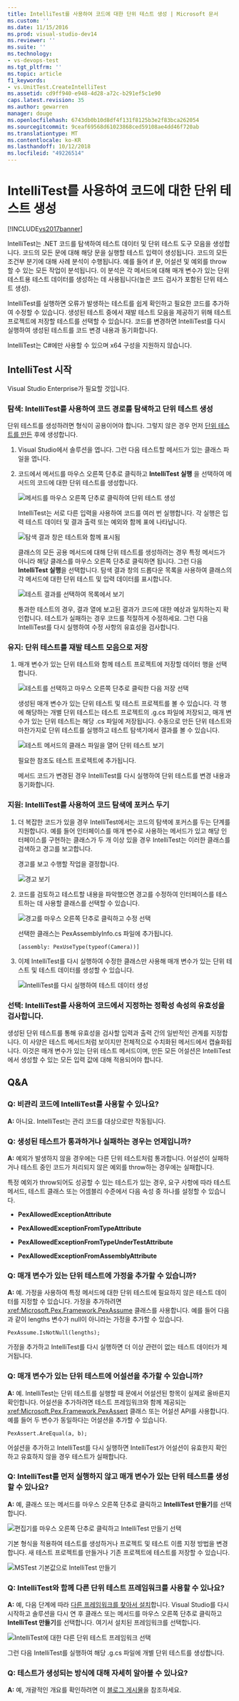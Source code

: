 ```yaml
---
title: IntelliTest를 사용하여 코드에 대한 단위 테스트 생성 | Microsoft 문서
ms.custom: ''
ms.date: 11/15/2016
ms.prod: visual-studio-dev14
ms.reviewer: ''
ms.suite: ''
ms.technology:
- vs-devops-test
ms.tgt_pltfrm: ''
ms.topic: article
f1_keywords:
- vs.UnitTest.CreateIntelliTest
ms.assetid: cd9ff940-e948-4d28-a72c-b291ef5c1e90
caps.latest.revision: 35
ms.author: gewarren
manager: douge
ms.openlocfilehash: 6743db0b10d8df4f131f8125b3e2f83bca262054
ms.sourcegitcommit: 9ceaf69568d61023868ced59108ae4dd46f720ab
ms.translationtype: MT
ms.contentlocale: ko-KR
ms.lasthandoff: 10/12/2018
ms.locfileid: "49226514"
---
```

# <a name="generate-unit-tests-for-your-code-with-intellitest"></a>IntelliTest를 사용하여 코드에 대한 단위 테스트 생성
[!INCLUDE[vs2017banner](../includes/vs2017banner.md)]

IntelliTest는 .NET 코드를 탐색하여 테스트 데이터 및 단위 테스트 도구 모음을 생성합니다. 코드의 모든 문에 대해 해당 문을 실행할 테스트 입력이 생성됩니다. 코드의 모든 조건부 분기에 대해 사례 분석이 수행됩니다. 예를 들어 if 문, 어설션 및 예외를 throw할 수 있는 모든 작업이 분석됩니다. 이 분석은 각 메서드에 대해 매개 변수가 있는 단위 테스트용 테스트 데이터를 생성하는 데 사용됩니다(높은 코드 검사가 포함된 단위 테스트 생성).  
  
 IntelliTest를 실행하면 오류가 발생하는 테스트를 쉽게 확인하고 필요한 코드를 추가하여 수정할 수 있습니다. 생성된 테스트 중에서 재발 테스트 모음을 제공하기 위해 테스트 프로젝트에 저장할 테스트를 선택할 수 있습니다. 코드를 변경하면 IntelliTest를 다시 실행하여 생성된 테스트를 코드 변경 내용과 동기화합니다.  
  
 IntelliTest는 C#에만 사용할 수 있으며 x64 구성을 지원하지 않습니다.  
  
## <a name="get-started-with-intellitest"></a>IntelliTest 시작  
 Visual Studio Enterprise가 필요할 것입니다.  
  
### <a name="explore-use-intellitest-to-explore-your-code-and-generate-unit-tests"></a>탐색: IntelliTest를 사용하여 코드 경로를 탐색하고 단위 테스트 생성  
 단위 테스트를 생성하려면 형식이 공용이어야 합니다. 그렇지 않은 경우 먼저 [단위 테스트를 만든](#NoRun) 후에 생성합니다.  
  
1.  Visual Studio에서 솔루션을 엽니다. 그런 다음 테스트할 메서드가 있는 클래스 파일을 엽니다.  
  
2.  코드에서 메서드를 마우스 오른쪽 단추로 클릭하고 **IntelliTest 실행** 을 선택하여 메서드의 코드에 대한 단위 테스트를 생성합니다.  
  
     ![메서드를 마우스 오른쪽 단추로 클릭하여 단위 테스트 생성](../test/media/runpex.png "RunPEX")  
  
     IntelliTest는 서로 다른 입력을 사용하여 코드를 여러 번 실행합니다. 각 실행은 입력 테스트 데이터 및 결과 출력 또는 예외와 함께 표에 나타납니다.  
  
     ![탐색 결과 창은 테스트와 함께 표시됨](../test/media/pexexplorationresults.png "PEXExplorationResults")  
  
     클래스의 모든 공용 메서드에 대해 단위 테스트를 생성하려는 경우 특정 메서드가 아니라 해당 클래스를 마우스 오른쪽 단추로 클릭하면 됩니다. 그런 다음 **IntelliTest 실행**을 선택합니다. 탐색 결과 창의 드롭다운 목록을 사용하여 클래스의 각 메서드에 대한 단위 테스트 및 입력 데이터를 표시합니다.  
  
     ![테스트 결과를 선택하여 목록에서 보기](../test/media/selectpextest.png "SelectPEXTest")  
  
     통과한 테스트의 경우, 결과 열에 보고된 결과가 코드에 대한 예상과 일치하는지 확인합니다. 테스트가 실패하는 경우 코드를 적절하게 수정하세요. 그런 다음 IntelliTest를 다시 실행하여 수정 사항의 유효성을 검사합니다.  
  
### <a name="persist-save-the-unit-tests-as-a-regression-suite"></a>유지: 단위 테스트를 재발 테스트 모음으로 저장  
  
1.  매개 변수가 있는 단위 테스트와 함께 테스트 프로젝트에 저장할 데이터 행을 선택합니다.  
  
     ![테스트를 선택하고 마우스 오른쪽 단추로 클릭한 다음 저장 선택](../test/media/savepextests.png "SavePEXTests")  
  
     생성된 매개 변수가 있는 단위 테스트 및 테스트 프로젝트를 볼 수 있습니다. 각 행에 해당하는 개별 단위 테스트는 테스트 프로젝트의 .g.cs 파일에 저장되고, 매개 변수가 있는 단위 테스트는 해당 .cs 파일에 저장됩니다. 수동으로 만든 단위 테스트와 마찬가지로 단위 테스트를 실행하고 테스트 탐색기에서 결과를 볼 수 있습니다.  
  
     ![테스트 메서드의 클래스 파일을 열어 단위 테스트 보기](../test/media/testmethodpex.png "TestMethodPEX")  
  
     필요한 참조도 테스트 프로젝트에 추가됩니다.  
  
     메서드 코드가 변경된 경우 IntelliTest를 다시 실행하여 단위 테스트를 변경 내용과 동기화합니다.  
  
### <a name="assist-use-intellitest-to-focus-code-exploration"></a>지원: IntelliTest를 사용하여 코드 탐색에 포커스 두기  
  
1.  더 복잡한 코드가 있을 경우 IntelliTest에서는 코드의 탐색에 포커스를 두는 단계를 지원합니다. 예를 들어 인터페이스를 매개 변수로 사용하는 메서드가 있고 해당 인터페이스를 구현하는 클래스가 두 개 이상 있을 경우 IntelliTest는 이러한 클래스를 검색하고 경고를 보고합니다.  
  
     경고를 보고 수행할 작업을 결정합니다.  
  
     ![경고 보기](../test/media/pexviewwarning.png "PEXViewWarning")  
  
2.  코드를 검토하고 테스트할 내용을 파악했으면 경고를 수정하여 인터페이스를 테스트하는 데 사용할 클래스를 선택할 수 있습니다.  
  
     ![경고를 마우스 오른쪽 단추로 클릭하고 수정 선택](../test/media/pexfixwarning.png "PEXFixWarning")  
  
     선택한 클래스는 PexAssemblyInfo.cs 파일에 추가됩니다.  
  
     `[assembly: PexUseType(typeof(Camera))]`  
  
3.  이제 IntelliTest를 다시 실행하여 수정한 클래스만 사용해 매개 변수가 있는 단위 테스트 및 테스트 데이터를 생성할 수 있습니다.  
  
     ![IntelliTest를 다시 실행하여 테스트 데이터 생성](../test/media/pexwarningsfixed.png "PEXWarningsFixed")  
  
### <a name="specify-use-intellitest-to-validate-correctness-properties-that-you-specify-in-code"></a>선택: IntelliTest를 사용하여 코드에서 지정하는 정확성 속성의 유효성을 검사합니다.  
 생성된 단위 테스트를 통해 유효성을 검사할 입력과 출력 간의 일반적인 관계를 지정합니다. 이 사양은 테스트 메서드처럼 보이지만 전체적으로 수치화된 메서드에서 캡슐화됩니다. 이것은 매개 변수가 있는 단위 테스트 메서드이며, 만든 모든 어설션은 IntelliTest에서 생성할 수 있는 모든 입력 값에 대해 적용되어야 합니다.  
  
##  <a name="QandALink"></a> Q&A  
  
### <a name="q-can-you-use-intellitest-for-unmanaged-code"></a>Q: 비관리 코드에 IntelliTest를 사용할 수 있나요?  
 **A:** 아니요. IntelliTest는 관리 코드를 대상으로만 작동됩니다.  
  
### <a name="q-when-does-a-generated-test-pass-or-fail"></a>Q: 생성된 테스트가 통과하거나 실패하는 경우는 언제입니까?  
 **A:** 예외가 발생하지 않을 경우에는 다른 단위 테스트처럼 통과합니다. 어설션이 실패하거나 테스트 중인 코드가 처리되지 않은 예외를 throw하는 경우에는 실패합니다.  
  
 특정 예외가 throw되어도 성공할 수 있는 테스트가 있는 경우, 요구 사항에 따라 테스트 메서드, 테스트 클래스 또는 어셈블리 수준에서 다음 속성 중 하나를 설정할 수 있습니다.  
  
-   **PexAllowedExceptionAttribute**  
  
-   **PexAllowedExceptionFromTypeAttribute**  
  
-   **PexAllowedExceptionFromTypeUnderTestAttribute**  
  
-   **PexAllowedExceptionFromAssemblyAttribute**  
  
### <a name="q-can-i-add-assumptions-to-the-parameterized-unit-test"></a>Q: 매개 변수가 있는 단위 테스트에 가정을 추가할 수 있습니까?  
 **A:** 예. 가정을 사용하여 특정 메서드에 대한 단위 테스트에 필요하지 않은 테스트 데이터를 지정할 수 있습니다. 가정을 추가하려면 <xref:Microsoft.Pex.Framework.PexAssume> 클래스를 사용합니다. 예를 들어 다음과 같이 lengths 변수가 null이 아니라는 가정을 추가할 수 있습니다.  
  
 `PexAssume.IsNotNull(lengths);`  
  
 가정을 추가하고 IntelliTest를 다시 실행하면 더 이상 관련이 없는 테스트 데이터가 제거됩니다.  
  
### <a name="q-can-i-add-assertions-to-the-parameterized-unit-test"></a>Q: 매개 변수가 있는 단위 테스트에 어설션을 추가할 수 있습니까?  
 **A:** 예. IntelliTest는 단위 테스트를 실행할 때 문에서 어설션된 항목이 실제로 올바른지 확인합니다. 어설션을 추가하려면 테스트 프레임워크와 함께 제공되는 <xref:Microsoft.Pex.Framework.PexAssert> 클래스 또는 어설션 API를 사용합니다. 예를 들어 두 변수가 동일하다는 어설션을 추가할 수 있습니다.  
  
 `PexAssert.AreEqual(a, b);`  
  
 어설션을 추가하고 IntelliTest를 다시 실행하면 IntelliTest가 어설션이 유효한지 확인하고 유효하지 않을 경우 테스트가 실패합니다.  
  
###  <a name="NoRun"></a> Q: IntelliTest를 먼저 실행하지 않고 매개 변수가 있는 단위 테스트를 생성할 수 있나요?  
 **A:** 예, 클래스 또는 메서드를 마우스 오른쪽 단추로 클릭하고 **IntelliTest 만들기**를 선택합니다.  
  
 ![편집기를 마우스 오른쪽 단추로 클릭하고 IntelliTest 만들기 선택](../test/media/pexcreateintellitest.png "PEXCreateIntelliTest")  
  
 기본 형식을 적용하여 테스트를 생성하거나 프로젝트 및 테스트 이름 지정 방법을 변경합니다. 새 테스트 프로젝트를 만들거나 기존 프로젝트에 테스트를 저장할 수 있습니다.  
  
 ![MSTest 기본값으로 IntelliTest 만들기](../test/media/pexcreateintellitestmstest.png "PEXCreateIntelliTestMSTest")  
  
### <a name="q-can-i-use-other-unit-test-frameworks-with-intellitest"></a>Q: IntelliTest와 함께 다른 단위 테스트 프레임워크를 사용할 수 있나요?  
 **A:** 예, 다음 단계에 따라 [다른 프레임워크를 찾아서 설치](../test/install-third-party-unit-test-frameworks.md)합니다. Visual Studio를 다시 시작하고 솔루션을 다시 연 후 클래스 또는 메서드를 마우스 오른쪽 단추로 클릭하고 **IntelliTest 만들기**를 선택합니다. 여기서 설치된 프레임워크를 선택합니다.  
  
 ![IntelliTest에 대한 다른 단위 테스트 프레임워크 선택](../test/media/pexcreateintellitestextensions.png "PEXCreateIntelliTestExtensions")  
  
 그런 다음 IntelliTest를 실행하여 해당 .g.cs 파일에 개별 단위 테스트를 생성합니다.  
  
### <a name="q-can-i-learn-more-about-how-the-tests-are-generated"></a>Q: 테스트가 생성되는 방식에 대해 자세히 알아볼 수 있나요?  
 **A:** 예, 개괄적인 개요를 확인하려면 이 [블로그 게시물](http://blogs.msdn.com/b/visualstudioalm/archive/2015/07/05/intellitest-one-test-to-rule-them-all.aspx)을 참조하세요.



